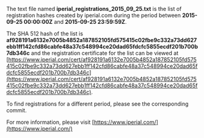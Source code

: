 The text file named **iperial_registrations_2015_09_25.txt** is the list of registration hashes created by iperial.com during the period between **2015-09-25 00:00:00Z** and **2015-09-25 23:59:59Z**.

The SHA 512 hash of the list is **af928191a6132e7005b4852a187852105fd575415c02fbe9c332a73dd627ebb1ff142cfd86cabfe48a37c548994ce20dad65fdcfc5855ecdf201b700b7db346c** and the registration certificate for the list can be viewed at [https://www.iperial.com/cert/af928191a6132e7005b4852a187852105fd575415c02fbe9c332a73dd627ebb1ff142cfd86cabfe48a37c548994ce20dad65fdcfc5855ecdf201b700b7db346c](https://www.iperial.com/cert/af928191a6132e7005b4852a187852105fd575415c02fbe9c332a73dd627ebb1ff142cfd86cabfe48a37c548994ce20dad65fdcfc5855ecdf201b700b7db346c).

To find registrations for a different period, please see the corresponding commit.

For more information, please visit [https://www.iperial.com/](https://www.iperial.com/)
